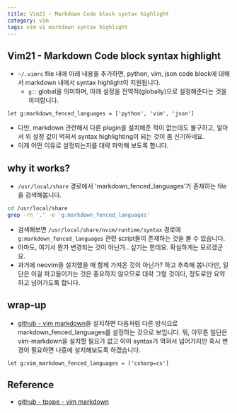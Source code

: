 ```yaml
---
title: Vim21 - Markdown Code block syntax highlight
category: vim
tags: vim vi markdown syntax highlight
--- 
```


## Vim21 - Markdown Code block syntax highlight

- `~/.vimrc` file 내에 아래 내용을 추가하면, python, vim, json code block에 대해서 markdown 내에서 syntax highlight이 지원됩니다.
  - `g:`: global을 의미하며, 아래 설정을 전역적(globally)으로 설정해준다는 것을 의미합니다.

```vim
let g:markdown_fenced_languages = ['python', 'vim', 'json']
```

- 다만, markdown 관련해서 다른 plugin을 설치해준 적이 없는데도 불구하고, 알아서 위 설정 값이 먹혀서 syntax highlighting이 되는 것이 좀 신기하네요.
- 이제 어떤 이유로 설정되는지를 대략 파악해 보도록 합니다.

## why it works?

- `/usr/local/share` 경로에서 'markdown_fenced_languages'가 존재하는 file을 검색해봅니다.

```sh
cd /usr/local/share
grep -rn '.' -e 'g:markdown_fenced_languages'    
```

- 검색해보면 `/usr/local/share/nvim/runtime/syntax` 경로에 `g:markdown_fenced_languages` 관련 script들이 존재하는 것을 볼 수 있습니다.
- 아마도, 여기서 뭔가 변경되는 것이 아닌가...싶기는 한데요. 확실하게는 모르겠군요.
- 과거에 neovim을 설치했을 때 함께 가져온 것이 아닌가? 하고 추측해 봅니다만, 일단은 이걸 파고들어가는 것은 중요하지 않으므로 대략 그럴 것이다, 정도로만 요약하고 넘어가도록 합니다.

## wrap-up

- [github - vim markdown](https://github.com/preservim/vim-markdown)을 설치하면 다음처럼 다른 방식으로 markdown_fenced_languages를 설정하는 것으로 보입니다. 뭐, 아무튼 일단은 vim-markdown을 설치할 필요가 없고 이미 syntax가 먹혀서 넘어가지만 혹시 변경이 필요하면 나중에 설치해보도록 하겠습니다.

```vim
let g:vim_markdown_fenced_languages = ['csharp=cs']
```

## Reference

- [github - tpope - vim markdown](https://github.com/tpope/vim-markdown)
